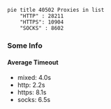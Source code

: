 
```mermaid
pie title 40502 Proxies in list
    "HTTP" : 28211
    "HTTPS": 10904
    "SOCKS" : 8602
```

### Some Info
#### Average Timeout

- mixed: 4.0s
- http: 2.2s
- https: 8.1s
- socks: 6.5s